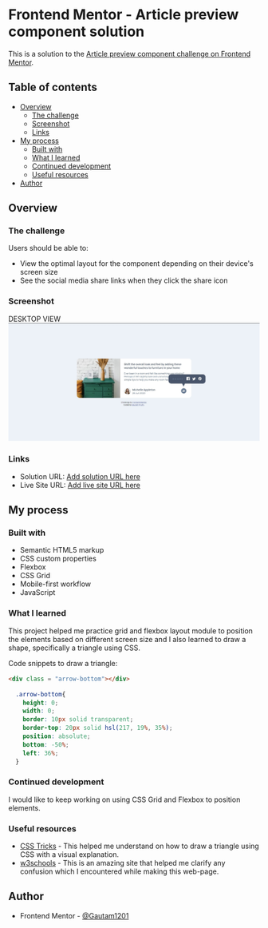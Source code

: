 # Frontend Mentor - Article preview component solution

This is a solution to the [Article preview component challenge on Frontend Mentor](https://www.frontendmentor.io/challenges/article-preview-component-dYBN_pYFT).

## Table of contents

- [Overview](#overview)
  - [The challenge](#the-challenge)
  - [Screenshot](#screenshot)
  - [Links](#links)
- [My process](#my-process)
  - [Built with](#built-with)
  - [What I learned](#what-i-learned)
  - [Continued development](#continued-development)
  - [Useful resources](#useful-resources)
- [Author](#author)

## Overview

### The challenge

Users should be able to:

- View the optimal layout for the component depending on their device's screen size
- See the social media share links when they click the share icon

### Screenshot

   DESKTOP VIEW
  ![Screenshot - Desktop Active State](./images/Screenshot.jpg)

### Links

- Solution URL: [Add solution URL here](https://your-solution-url.com)
- Live Site URL: [Add live site URL here](https://your-live-site-url.com)

## My process

### Built with

- Semantic HTML5 markup
- CSS custom properties
- Flexbox
- CSS Grid
- Mobile-first workflow
- JavaScript

### What I learned

<!-- Use this section to recap over some of your major learnings while working through this project. Writing these out and providing code samples of areas you want to highlight is a great way to reinforce your own knowledge. -->

This project helped me practice grid and flexbox layout module to position the elements based on different screen size and I also learned to draw a shape, specifically a triangle using CSS.

Code snippets to draw a triangle:

```html
<div class = "arrow-bottom"></div>
```

```css
  .arrow-bottom{
    height: 0;
    width: 0;
    border: 10px solid transparent;
    border-top: 20px solid hsl(217, 19%, 35%);
    position: absolute;
    bottom: -50%;
    left: 36%;
  }
```

### Continued development

<!-- Use this section to outline areas that you want to continue focusing on in future projects. These could be concepts you're still not completely comfortable with or techniques you found useful that you want to refine and perfect. -->

I would like to keep working on using CSS Grid and Flexbox to position elements.

### Useful resources

- [CSS Tricks](https://css-tricks.com/snippets/css/css-triangle/) - This helped me understand on how to draw a triangle using CSS with a visual explanation.
- [w3schools](https://www.w3schools.com/) - This is an amazing site that helped me clarify any confusion which I encountered while making this web-page.

## Author

- Frontend Mentor - [@Gautam1201](https://www.frontendmentor.io/profile/Gautam1201)
